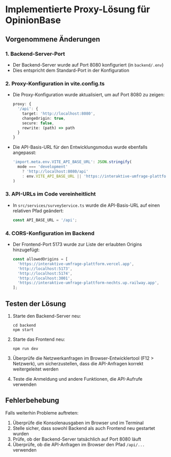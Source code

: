 # Implementierte Proxy-Lösung für OpinionBase

## Vorgenommene Änderungen

### 1. Backend-Server-Port

- Der Backend-Server wurde auf Port 8080 konfiguriert (in `backend/.env`)
- Dies entspricht dem Standard-Port in der Konfiguration

### 2. Proxy-Konfiguration in vite.config.ts

- Die Proxy-Konfiguration wurde aktualisiert, um auf Port 8080 zu zeigen:
  ```typescript
  proxy: {
    '/api': {
      target: 'http://localhost:8080',
      changeOrigin: true,
      secure: false,
      rewrite: (path) => path
    }
  }
  ```

- Die API-Basis-URL für den Entwicklungsmodus wurde ebenfalls angepasst:
  ```typescript
  'import.meta.env.VITE_API_BASE_URL': JSON.stringify(
    mode === 'development'
      ? 'http://localhost:8080/api'
      : env.VITE_API_BASE_URL || 'https://interaktive-umfrage-plattform-nechts.up.railway.app/api'
  )
  ```

### 3. API-URLs im Code vereinheitlicht

- In `src/services/surveyService.ts` wurde die API-Basis-URL auf einen relativen Pfad geändert:
  ```typescript
  const API_BASE_URL = '/api';
  ```

### 4. CORS-Konfiguration im Backend

- Der Frontend-Port 5173 wurde zur Liste der erlaubten Origins hinzugefügt:
  ```javascript
  const allowedOrigins = [
    'https://interaktive-umfrage-plattform.vercel.app',
    'http://localhost:5173',
    'http://localhost:5174',
    'http://localhost:3001',
    'https://interaktive-umfrage-plattform-nechts.up.railway.app',
  ];
  ```

## Testen der Lösung

1. Starte den Backend-Server neu:
   ```
   cd backend
   npm start
   ```

2. Starte das Frontend neu:
   ```
   npm run dev
   ```

3. Überprüfe die Netzwerkanfragen im Browser-Entwicklertool (F12 > Netzwerk), um sicherzustellen, dass die API-Anfragen korrekt weitergeleitet werden

4. Teste die Anmeldung und andere Funktionen, die API-Aufrufe verwenden

## Fehlerbehebung

Falls weiterhin Probleme auftreten:

1. Überprüfe die Konsolenausgaben im Browser und im Terminal
2. Stelle sicher, dass sowohl Backend als auch Frontend neu gestartet wurden
3. Prüfe, ob der Backend-Server tatsächlich auf Port 8080 läuft
4. Überprüfe, ob die API-Anfragen im Browser den Pfad `/api/...` verwenden